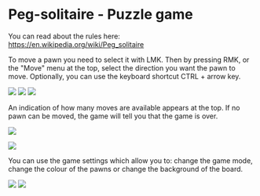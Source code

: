 # Peg-solitaire - Puzzle game 

You can read about the rules here: https://en.wikipedia.org/wiki/Peg_solitaire

To move a pawn you need to select it with LMK. Then by pressing RMK, or the "Move" menu at the top, select the direction you want the pawn to move. 
Optionally, you can use the keyboard shortcut CTRL + arrow key.

![](https://i.imgur.com/L3VdiX4.jpg)
![](https://i.imgur.com/wJg8IEx.jpg)
![](https://i.imgur.com/D3VriOl.jpg)

An indication of how many moves are available appears at the top. If no pawn can be moved, the game will tell you that the game is over.

![](https://i.imgur.com/99jsRG2.jpg)




![](https://i.imgur.com/RJtaW2G.jpg)

You can use the game settings which allow you to: change the game mode, change the colour of the pawns or change the background of the board.

![](https://i.imgur.com/V1G5jev.jpg)
![](https://i.imgur.com/E6Qp7em.jpg)
